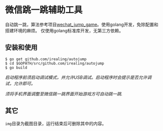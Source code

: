 # 微信跳一跳辅助工具

自动跳一跳，算法参考项目[wechat_jump_game](https://github.com/wangshub/wechat_jump_game)。使用golang开发，免除配置和搭建环境的麻烦。
仅使用golang标准库开发，无第三方依赖。

## 安装和使用

```shell
$ go get github.com/irealing/autojump
$ cd $GOPATH/src/github.com/irealing/autojump
$ go build
```

*启动程序前须启动调试模式，并允许USB调试。启动程序时会提示是否允许调试，允许即可。*

*须将手机界面调整至微信跳一跳界面开始游戏方可自动跳一跳.*

## 其它

`img`目录为截图目录，运行结束后可删除其中的内容。